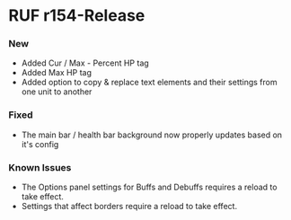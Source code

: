 # RUF r154-Release
### New
* Added Cur / Max - Percent HP tag
* Added Max HP tag
* Added option to copy & replace text elements and their settings from one unit to another

### Fixed
* The main bar / health bar background now properly updates based on it's config

### Known Issues
* The Options panel settings for Buffs and Debuffs requires a reload to take effect.
* Settings that affect borders require a reload to take effect.